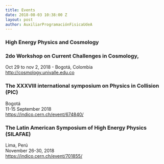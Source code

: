 ```yaml
---
title: Events
date: 2018-08-03 10:38:00 Z
layout: post
author: AuxiliarProgramaciónFisicaUdeA
---
```


### High Energy Physics and Cosmology


<!-- more -->
### 2do Workshop on Current Challenges in Cosmology,
Oct 29 to nov 2, 2018 - Bogotá, Colombia<br/>
<http://cosmology.univalle.edu.co><br/>

### The XXXVIII international symposium on Physics in Collision (PIC)
Bogotá<br/>
11-15 September 2018<br/>
<https://indico.cern.ch/event/674840/><br/>


### The Latin American Symposium of High Energy Physics (SILAFAE)
Lima, Perú <br/>
November 26-30,  2018<br/>
<https://indico.cern.ch/event/701855/>

